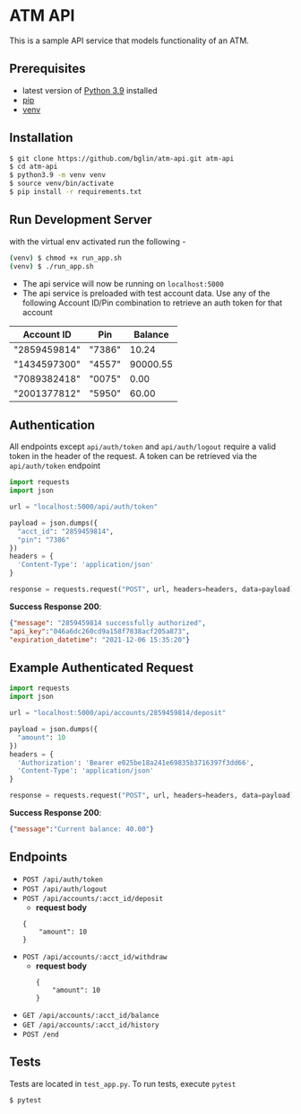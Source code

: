 # ATM API 

This is a sample API service that models functionality of an ATM. 

## Prerequisites
- latest version of [Python 3.9](https://www.python.org/downloads/release/python-390/) installed
- [pip](https://pip.pypa.io/en/stable/) 
- [venv](https://docs.python.org/3/library/venv.html)

## Installation

```sh
$ git clone https://github.com/bglin/atm-api.git atm-api
$ cd atm-api
$ python3.9 -m venv venv
$ source venv/bin/activate
$ pip install -r requirements.txt
```
## Run Development Server
with the virtual env activated run the following -

```sh
(venv) $ chmod +x run_app.sh
(venv) $ ./run_app.sh
```
- The api service will now be running on `localhost:5000`
- The api service is preloaded with test account data. Use any of the following Account ID/Pin combination to retrieve an auth token for that account

| Account ID  |    Pin     |Balance     |
| ----------- | -----------| ------------|
| "2859459814"| "7386"     |    10.24     |
| "1434597300"| "4557"     |    90000.55  |
| "7089382418"| "0075"     |    0.00      |
| "2001377812"| "5950"     |    60.00     |

## Authentication
All endpoints except `api/auth/token` and `api/auth/logout` require a valid token in the header of the request. A token can be retrieved via the `api/auth/token` endpoint
```python
import requests
import json

url = "localhost:5000/api/auth/token"

payload = json.dumps({
  "acct_id": "2859459814",
  "pin": "7386"
})
headers = {
  'Content-Type': 'application/json'
}

response = requests.request("POST", url, headers=headers, data=payload)
```

**Success Response 200**:

```json
{"message": "2859459814 successfully authorized",
"api_key":"046a6dc260cd9a158f7838acf205a873",
"expiration_datetime": "2021-12-06 15:35:20"}

```
## Example Authenticated Request 

```python
import requests
import json

url = "localhost:5000/api/accounts/2859459814/deposit"

payload = json.dumps({
  "amount": 10
})
headers = {
  'Authorization': 'Bearer e025be18a241e69835b3716397f3dd66',
  'Content-Type': 'application/json'
}

response = requests.request("POST", url, headers=headers, data=payload)
```
**Success Response 200**:
```json
{"message":"Current balance: 40.00"}
```
## Endpoints

*  `POST /api/auth/token`
*  `POST /api/auth/logout`
*  `POST /api/accounts/:acct_id/deposit`
    - **request body**
    ```
    {
        "amount": 10
    }
    ```
*  `POST /api/accounts/:acct_id/withdraw`
    - **request body**
        ```
        {
            "amount": 10
        }
        ```
*  `GET /api/accounts/:acct_id/balance`
*  `GET /api/accounts/:acct_id/history`
*  `POST /end`

## Tests
 Tests are located in `test_app.py`. To run tests, execute `pytest`

```sh
$ pytest
```

